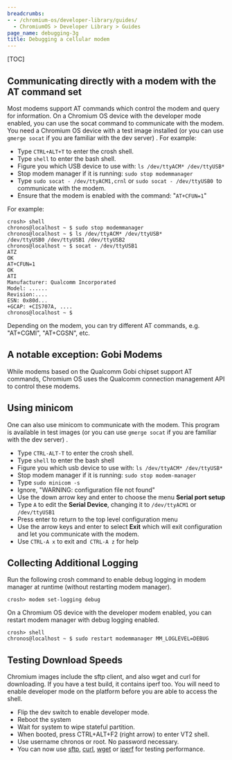 ```yaml
---
breadcrumbs:
- - /chromium-os/developer-library/guides/
  - ChromiumOS > Developer Library > Guides
page_name: debugging-3g
title: Debugging a cellular modem
---
```


[TOC]

## Communicating directly with a modem with the AT command set

Most modems support AT commands which control the modem and query for
information. On a Chromium OS device with the developer mode enabled, you can
use the socat command to communicate with the modem. You need a Chromium OS
device with a test image installed (or you can use `gmerge socat` if you are
familiar with the dev server) . For example:

*   Type `CTRL+ALT+T` to enter the crosh shell.
*   Type `shell` to enter the bash shell.
*   Figure you which USB device to use with: `ls /dev/ttyACM*
            /dev/ttyUSB*`
*   Stop modem manager if it is running: `sudo stop modemmanager`
*   Type `sudo socat - /dev/ttyACM1,crnl` or `sudo socat - /dev/ttyUSB0
            `to communicate with the modem.
*   Ensure that the modem is enabled with the command: "`AT+CFUN=1`"

For example:

```none
crosh> shell
chronos@localhost ~ $ sudo stop modemmanager
chronos@localhost ~ $ ls /dev/ttyACM* /dev/ttyUSB*
/dev/ttyUSB0 /dev/ttyUSB1 /dev/ttyUSB2
chronos@localhost ~ $ socat - /dev/ttyUSB1
ATZ
OK
AT+CFUN=1
OK
ATI
Manufacturer: Qualcomm Incorporated
Model: ......
Revision:....
ESN: 0x80d...
+GCAP: +CIS707A, ....
chronos@localhost ~ $
```

Depending on the modem, you can try different AT commands, e.g. "AT+CGMI",
"AT+CGSN", etc.

## A notable exception: Gobi Modems

While modems based on the Qualcomm Gobi chipset support AT commands, Chromium OS
uses the Qualcomm connection management API to control these modems.

## Using minicom

One can also use minicom to communicate with the modem. This program is
available in test images (or you can use `gmerge socat` if you are familiar with
the dev server) .

*   Type `CTRL-ALT-T` to enter the crosh shell.
*   Type `shell` to enter the bash shell
*   Figure you which usb device to use with: `ls /dev/ttyACM*
            /dev/ttyUSB*`
*   Stop modem manager if it is running: `sudo stop modem-manager`
*   Type `sudo minicom -s`
*   Ignore, "WARNING: configuration file not found"
*   Use the down arrow key and enter to choose the menu **Serial port
            setup**
*   Type `A` to edit the **Serial Device**, changing it to
            `/dev/ttyACM1` or `/dev/ttyUSB1`
*   Press enter to return to the top level configuration menu
*   Use the arrow keys and enter to select **Exit** which will exit
            configuration and let you communicate with the modem.
*   Use `CTRL-A x` to exit and` CTRL-A z` for help

## Collecting Additional Logging

Run the following crosh command to enable debug logging in modem manager at
runtime (without restarting modem manager).

```none
crosh> modem set-logging debug
```

On a Chromium OS device with the developer modem enabled, you can restart modem
manager with debug logging enabled.

```none
crosh> shell
chronos@localhost ~ $ sudo restart modemmanager MM_LOGLEVEL=DEBUG
```

## Testing Download Speeds

Chromium images include the sftp client, and also wget and curl for downloading.
If you have a test build, it contains iperf too. You will need to enable
developer mode on the platform before you are able to access the shell.

*   Flip the dev switch to enable developer mode.
*   Reboot the system
*   Wait for system to wipe stateful partition.
*   When booted, press CTRL+ALT+F2 (right arrow) to enter VT2 shell.
*   Use username chronos or root. No password necessary.
*   You can now use
            [sftp](http://www.openbsd.org/cgi-bin/man.cgi?query=sftp&sektion=1),
            [curl](http://curl.haxx.se/docs/manpage.html),
            [wget](http://www.gnu.org/software/wget/manual/wget.html) or
            [iperf](http://iperf.sourceforge.net/) for testing performance.
